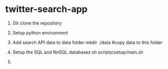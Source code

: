 # twitter-search-app


1. Git clone the repository

2. Setup python environment

3. Add search API data to data folder
mkdir ./data
#copy data to this folder
4. Setup the SQL and NoSQL databases
sh scripts/setup/main.sh
5. 
